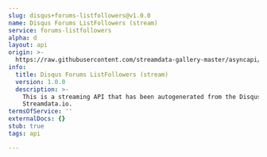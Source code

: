 ```yaml
---
slug: disqus+forums-listfollowers@v1.0.0
name: Disqus Forums ListFollowers (stream)
service: forums-listfollowers
alpha: d
layout: api
origin: >-
  https://raw.githubusercontent.com/streamdata-gallery-master/asyncapi/master/_listings/disqus/disqus-forums-listfollowers-stream-async.md
info:
  title: Disqus Forums ListFollowers (stream)
  version: 1.0.0
  description: >-
    This is a streaming API that has been autogenerated from the Disqus using
    Streamdata.io.
termsOfService: ''
externalDocs: {}
stub: true
tags: api

---
```

